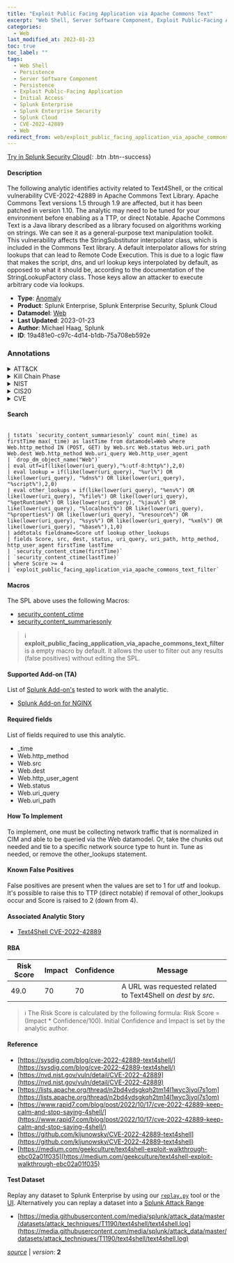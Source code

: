 ```yaml
---
title: "Exploit Public Facing Application via Apache Commons Text"
excerpt: "Web Shell, Server Software Component, Exploit Public-Facing Application"
categories:
  - Web
last_modified_at: 2023-01-23
toc: true
toc_label: ""
tags:
  - Web Shell
  - Persistence
  - Server Software Component
  - Persistence
  - Exploit Public-Facing Application
  - Initial Access
  - Splunk Enterprise
  - Splunk Enterprise Security
  - Splunk Cloud
  - CVE-2022-42889
  - Web
redirect_from: web/exploit_public_facing_application_via_apache_commons_text/
---
```




[Try in Splunk Security Cloud](https://www.splunk.com/en_us/cyber-security.html){: .btn .btn--success}

#### Description

The following analytic identifies activity related to Text4Shell, or the critical vulnerability CVE-2022-42889 in Apache Commons Text Library. Apache Commons Text versions 1.5 through 1.9 are affected, but it has been patched in version 1.10. The analytic may need to be tuned for your environment before enabling as a TTP, or direct Notable. Apache Commons Text is a Java library described as a library focused on algorithms working on strings. We can see it as a general-purpose text manipulation toolkit. This vulnerability affects the StringSubstitutor interpolator class, which is included in the Commons Text library. A default interpolator allows for string lookups that can lead to Remote Code Execution. This is due to a logic flaw that makes the script, dns, and url lookup keys interpolated by default, as opposed to what it should be, according to the documentation of the StringLookupFactory class. Those keys allow an attacker to execute arbitrary code via lookups.

- **Type**: [Anomaly](https://github.com/splunk/security_content/wiki/Detection-Analytic-Types)
- **Product**: Splunk Enterprise, Splunk Enterprise Security, Splunk Cloud
- **Datamodel**: [Web](https://docs.splunk.com/Documentation/CIM/latest/User/Web)
- **Last Updated**: 2023-01-23
- **Author**: Michael Haag, Splunk
- **ID**: 19a481e0-c97c-4d14-b1db-75a708eb592e

### Annotations
<details>
  <summary>ATT&CK</summary>

<div markdown="1">

#### [ATT&CK](https://attack.mitre.org/)

| ID          | Technique   | Tactic         |
| ----------- | ----------- |--------------- |
| [T1505.003](https://attack.mitre.org/techniques/T1505/003/) | Web Shell | Persistence |

| [T1505](https://attack.mitre.org/techniques/T1505/) | Server Software Component | Persistence |

| [T1190](https://attack.mitre.org/techniques/T1190/) | Exploit Public-Facing Application | Initial Access |

</div>
</details>


<details>
  <summary>Kill Chain Phase</summary>

<div markdown="1">

* Exploitation


</div>
</details>


<details>
  <summary>NIST</summary>

<div markdown="1">

* DE.CM



</div>
</details>

<details>
  <summary>CIS20</summary>

<div markdown="1">

* CIS 3
* CIS 5
* CIS 16



</div>
</details>

<details>
  <summary>CVE</summary>

<div markdown="1">

| ID          | Summary | [CVSS](https://nvd.nist.gov/vuln-metrics/cvss) |
| ----------- | ----------- | -------------- |
| [CVE-2022-42889](https://nvd.nist.gov/vuln/detail/CVE-2022-42889) | Apache Commons Text performs variable interpolation, allowing properties to be dynamically evaluated and expanded. The standard format for interpolation is &#34;${prefix:name}&#34;, where &#34;prefix&#34; is used to locate an instance of org.apache.commons.text.lookup.StringLookup that performs the interpolation. Starting with version 1.5 and continuing through 1.9, the set of default Lookup instances included interpolators that could result in arbitrary code execution or contact with remote servers. These lookups are: - &#34;script&#34; - execute expressions using the JVM script execution engine (javax.script) - &#34;dns&#34; - resolve dns records - &#34;url&#34; - load values from urls, including from remote servers Applications using the interpolation defaults in the affected versions may be vulnerable to remote code execution or unintentional contact with remote servers if untrusted configuration values are used. Users are recommended to upgrade to Apache Commons Text 1.10.0, which disables the problematic interpolators by default. | None |



</div>
</details>


#### Search

```

| tstats `security_content_summariesonly` count min(_time) as firstTime max(_time) as lastTime from datamodel=Web where Web.http_method IN (POST, GET) by Web.src Web.status Web.uri_path Web.dest Web.http_method Web.uri_query Web.http_user_agent 
| `drop_dm_object_name("Web")` 
| eval utf=if(like(lower(uri_query),"%:utf-8:http%"),2,0) 
| eval lookup = if(like(lower(uri_query), "%url%") OR like(lower(uri_query), "%dns%") OR like(lower(uri_query), "%script%"),2,0) 
| eval other_lookups = if(like(lower(uri_query), "%env%") OR like(lower(uri_query), "%file%") OR like(lower(uri_query), "%getRuntime%") OR like(lower(uri_query), "%java%") OR like(lower(uri_query), "%localhost%") OR like(lower(uri_query), "%properties%") OR like(lower(uri_query), "%resource%") OR like(lower(uri_query), "%sys%") OR like(lower(uri_query), "%xml%") OR like(lower(uri_query), "%base%"),1,0) 
| addtotals fieldname=Score utf lookup other_lookups 
| fields Score, src, dest, status, uri_query, uri_path, http_method, http_user_agent firstTime lastTime 
| `security_content_ctime(firstTime)` 
| `security_content_ctime(lastTime)` 
| where Score >= 4 
| `exploit_public_facing_application_via_apache_commons_text_filter`
```

#### Macros
The SPL above uses the following Macros:
* [security_content_ctime](https://github.com/splunk/security_content/blob/develop/macros/security_content_ctime.yml)
* [security_content_summariesonly](https://github.com/splunk/security_content/blob/develop/macros/security_content_summariesonly.yml)

> :information_source:
> **exploit_public_facing_application_via_apache_commons_text_filter** is a empty macro by default. It allows the user to filter out any results (false positives) without editing the SPL.


#### Supported Add-on (TA)
List of [Splunk Add-on's](https://docs.splunk.com/Documentation/AddOns/released/Overview/AboutSplunkadd-ons) tested to work with the analytic.

* [Splunk Add-on for NGINX](https://splunkbase.splunk.com/app/3258)


#### Required fields
List of fields required to use this analytic.
* _time
* Web.http_method
* Web.src
* Web.dest
* Web.http_user_agent
* Web.status
* Web.uri_query
* Web.uri_path



#### How To Implement
To implement, one must be collecting network traffic that is normalized in CIM and able to be queried via the Web datamodel. Or, take the chunks out needed and tie to a specific network source type to hunt in. Tune as needed, or remove the other_lookups statement.
#### Known False Positives
False positives are present when the values are set to 1 for utf and lookup. It&#39;s possible to raise this to TTP (direct notable) if removal of other_lookups occur and Score is raised to 2 (down from 4).

#### Associated Analytic Story
* [Text4Shell CVE-2022-42889](/stories/text4shell_cve-2022-42889)




#### RBA

| Risk Score  | Impact      | Confidence   | Message      |
| ----------- | ----------- |--------------|--------------|
| 49.0 | 70 | 70 | A URL was requested related to Text4Shell on $dest$ by $src$. |


> :information_source:
> The Risk Score is calculated by the following formula: Risk Score = (Impact * Confidence/100). Initial Confidence and Impact is set by the analytic author.


#### Reference

* [https://sysdig.com/blog/cve-2022-42889-text4shell/](https://sysdig.com/blog/cve-2022-42889-text4shell/)
* [https://nvd.nist.gov/vuln/detail/CVE-2022-42889](https://nvd.nist.gov/vuln/detail/CVE-2022-42889)
* [https://lists.apache.org/thread/n2bd4vdsgkqh2tm14l1wyc3jyol7s1om](https://lists.apache.org/thread/n2bd4vdsgkqh2tm14l1wyc3jyol7s1om)
* [https://www.rapid7.com/blog/post/2022/10/17/cve-2022-42889-keep-calm-and-stop-saying-4shell/](https://www.rapid7.com/blog/post/2022/10/17/cve-2022-42889-keep-calm-and-stop-saying-4shell/)
* [https://github.com/kljunowsky/CVE-2022-42889-text4shell](https://github.com/kljunowsky/CVE-2022-42889-text4shell)
* [https://medium.com/geekculture/text4shell-exploit-walkthrough-ebc02a01f035](https://medium.com/geekculture/text4shell-exploit-walkthrough-ebc02a01f035)



#### Test Dataset
Replay any dataset to Splunk Enterprise by using our [`replay.py`](https://github.com/splunk/attack_data#using-replaypy) tool or the [UI](https://github.com/splunk/attack_data#using-ui).
Alternatively you can replay a dataset into a [Splunk Attack Range](https://github.com/splunk/attack_range#replay-dumps-into-attack-range-splunk-server)

* [https://media.githubusercontent.com/media/splunk/attack_data/master/datasets/attack_techniques/T1190/text4shell/text4shell.log](https://media.githubusercontent.com/media/splunk/attack_data/master/datasets/attack_techniques/T1190/text4shell/text4shell.log)



[*source*](https://github.com/splunk/security_content/tree/develop/detections/web/exploit_public_facing_application_via_apache_commons_text.yml) \| *version*: **2**